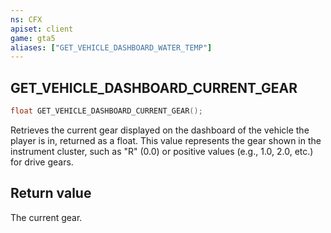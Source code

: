 ```yaml
---
ns: CFX
apiset: client
game: gta5
aliases: ["GET_VEHICLE_DASHBOARD_WATER_TEMP"]
---
```

## GET_VEHICLE_DASHBOARD_CURRENT_GEAR

```c
float GET_VEHICLE_DASHBOARD_CURRENT_GEAR();
```

Retrieves the current gear displayed on the dashboard of the vehicle the player is in, returned as a float. This value represents the gear shown in the instrument cluster, such as "R" (0.0) or positive values (e.g., 1.0, 2.0, etc.) for drive gears.

## Return value
The current gear.
